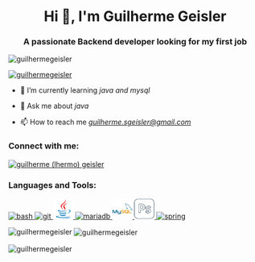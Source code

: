 <h1 align="center">Hi 👋, I'm Guilherme Geisler</h1>
<h3 align="center">A passionate Backend developer looking for my first job</h3>

<p align="left"> <img src="https://komarev.com/ghpvc/?username=guilhermegeisler&label=Profile%20views&color=0e75b6&style=flat" alt="guilhermegeisler" /> </p>

<p align="left"> <a href="https://github.com/ryo-ma/github-profile-trophy"><img src="https://github-profile-trophy.vercel.app/?username=guilhermegeisler" alt="guilhermegeisler" /></a> </p>

- 🌱 I’m currently learning *java and mysql*

- 💬 Ask me about *java*

- 📫 How to reach me *guilherme.sgeisler@gmail.com*

<h3 align="left">Connect with me:</h3>
<p align="left">
<a href="https://linkedin.com/in/guilherme (lhermo) geisler" target="blank"><img align="center" src="https://raw.githubusercontent.com/rahuldkjain/github-profile-readme-generator/master/src/images/icons/Social/linked-in-alt.svg" alt="guilherme (lhermo) geisler" height="30" width="40" /></a>
</p>

<h3 align="left">Languages and Tools:</h3>
<p align="left"> <a href="https://www.gnu.org/software/bash/" target="_blank" rel="noreferrer"> <img src="https://www.vectorlogo.zone/logos/gnu_bash/gnu_bash-icon.svg" alt="bash" width="40" height="40"/> </a> <a href="https://git-scm.com/" target="_blank" rel="noreferrer"> <img src="https://www.vectorlogo.zone/logos/git-scm/git-scm-icon.svg" alt="git" width="40" height="40"/> </a> <a href="https://www.java.com" target="_blank" rel="noreferrer"> <img src="https://raw.githubusercontent.com/devicons/devicon/master/icons/java/java-original.svg" alt="java" width="40" height="40"/> </a> <a href="https://mariadb.org/" target="_blank" rel="noreferrer"> <img src="https://www.vectorlogo.zone/logos/mariadb/mariadb-icon.svg" alt="mariadb" width="40" height="40"/> </a> <a href="https://www.mysql.com/" target="_blank" rel="noreferrer"> <img src="https://raw.githubusercontent.com/devicons/devicon/master/icons/mysql/mysql-original-wordmark.svg" alt="mysql" width="40" height="40"/> </a> <a href="https://www.photoshop.com/en" target="_blank" rel="noreferrer"> <img src="https://raw.githubusercontent.com/devicons/devicon/master/icons/photoshop/photoshop-line.svg" alt="photoshop" width="40" height="40"/> </a> <a href="https://spring.io/" target="_blank" rel="noreferrer"> <img src="https://www.vectorlogo.zone/logos/springio/springio-icon.svg" alt="spring" width="40" height="40"/> </a> </p>

<p><img align="left" src="https://github-readme-stats.vercel.app/api/top-langs?username=guilhermegeisler&show_icons=true&locale=en&layout=compact" alt="guilhermegeisler" /></p>

<p>&nbsp;<img align="center" src="https://github-readme-stats.vercel.app/api?username=guilhermegeisler&show_icons=true&locale=en" alt="guilhermegeisler" /></p>

<p><img align="center" src="https://github-readme-streak-stats.herokuapp.com/?user=guilhermegeisler&" alt="guilhermegeisler" /></p>
